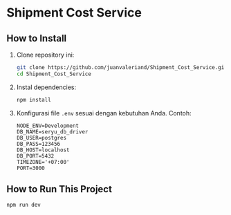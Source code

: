 # Shipment Cost Service

## How to Install

1. Clone repository ini:

    ```bash
    git clone https://github.com/juanvaleriand/Shipment_Cost_Service.git
    cd Shipment_Cost_Service
    ```

2. Instal dependencies:

    ```bash
    npm install
    ```

3. Konfigurasi file `.env` sesuai dengan kebutuhan Anda. Contoh:

    ```env
    NODE_ENV=Development
    DB_NAME=seryu_db_driver
    DB_USER=postgres
    DB_PASS=123456
    DB_HOST=localhost
    DB_PORT=5432
    TIMEZONE='+07:00'
    PORT=3000
    ```

## How to Run This Project

```bash
npm run dev
```

